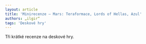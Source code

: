 ```yaml
---
layout: article
title: 'Minirecenze – Mars: Teraformace, Lords of Hellas, Azul'
authors: „ilgir“
tags: 'Deskové hry'
---
```


Tři krátké recenze na deskové hry.
